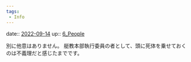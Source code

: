 ```yaml
---
tags:
 - Info
---
```


date:: [2022-09-14](Daily_Note/2022-09-14.md)
up:: [6_People](../Bar/Novel/Nacaria/6_People.md)

別に他意はありません。
艇教本部執行委員の者として、頭に死体を乗せておくのは不義理だと感じたまでです。